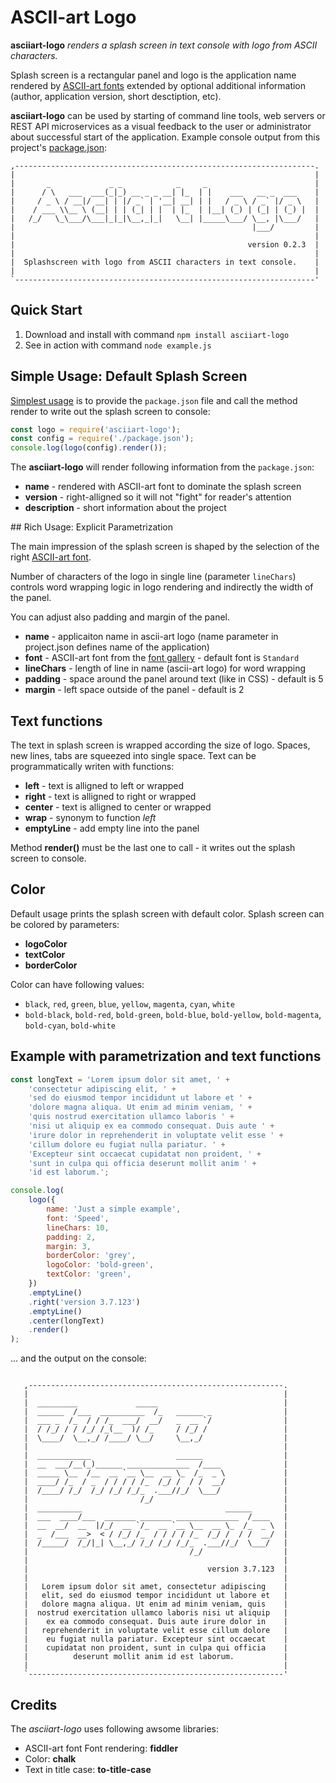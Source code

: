 # ASCII-art Logo

__asciiart-logo__ _renders a splash screen in text console with logo from ASCII characters._

Splash screen is a rectangular panel and logo is the application name rendered by [ASCII-art fonts](gallery.txt) extended by optional additional information (author, application version, short desctiption, etc).

__asciiart-logo__ can be used by starting of command line tools, web servers or REST API microservices as a visual feedback to the user or administrator about successful start of the application. Example console output from this project's [package.json](package.json):

``` Console
,-------------------------------------------------------------------.
|                                                                   |
|       _             _ _            _     _                        |
|      / \   ___  ___(_|_) __ _ _ __| |_  | |    ___   __ _  ___    |
|     / _ \ / __|/ __| | |/ _` | '__| __| | |   / _ \ / _` |/ _ \   |
|    / ___ \\__ \ (__| | | (_| | |  | |_  | |__| (_) | (_| | (_) |  |
|   /_/   \_\___/\___|_|_|\__,_|_|   \__| |_____\___/ \__, |\___/   |
|                                                     |___/         |
|                                                                   |
|                                                    version 0.2.3  |
|                                                                   |
|  Splashscreen with logo from ASCII characters in text console.    |
|                                                                   |
`-------------------------------------------------------------------'
```

## Quick Start

1. Download and install with command `npm install asciiart-logo`
1. See in action with command `node example.js`

## Simple Usage: Default Splash Screen

[Simplest usage](./example.js)  is to provide the `package.json` file and call the method render to write out the splash screen to console:

``` JavaScript
const logo = require('asciiart-logo');
const config = require('./package.json');
console.log(logo(config).render());
```

The __asciiart-logo__ will render following information from the `package.json`:

* __name__ - rendered with ASCII-art font to dominate the splash screen
* __version__ - right-alligned so it will not "fight" for reader's attention
* __description__ - short information about the project

## Rich Usage: Explicit Parametrization

The main impression of the splash screen is shaped by the selection of the right [ASCII-art font](gallery.txt).

Number of characters of the logo in single line (parameter `lineChars`) controls word wrapping logic in logo rendering and indirectly the width of the panel.

You can adjust also padding and margin of the panel.

* __name__ - applicaiton name in ascii-art logo (name parameter in project.json defines name of the application)
* __font__ - ASCII-art font from the [font gallery](gallery.txt) - default font is `Standard`
* __lineChars__ - length of line in name (ascii-art logo) for word wrapping
* __padding__ - space around the panel around text (like in CSS) - default is 5
* __margin__ - left space outside of the panel - default is 2

## Text functions

The text in splash screen is wrapped according the size of logo. Spaces, new lines, tabs are squeezed into single space. Text can be programmatically writen with functions:

* __left__ - text is alligned to left or wrapped
* __right__ - text is alligned to right or wrapped
* __center__ - text is alligned to center or wrapped
* __wrap__ - synonym to function _left_
* __emptyLine__ - add empty line into the panel

Method __render()__ must be the last one to call - it writes out the splash screen to console.

## Color

Default usage prints the splash screen with default color. Splash screen can be colored by parameters:

* __logoColor__
* __textColor__
* __borderColor__

Color can have following values:

* `black`, `red`, `green`, `blue`, `yellow`, `magenta`, `cyan`, `white`
* `bold-black`, `bold-red`, `bold-green`, `bold-blue`, `bold-yellow`, `bold-magenta`, `bold-cyan`, `bold-white`

## Example with parametrization and text functions

``` JavaScript
const longText = 'Lorem ipsum dolor sit amet, ' +
    'consectetur adipiscing elit, ' +
    'sed do eiusmod tempor incididunt ut labore et ' +
    'dolore magna aliqua. Ut enim ad minim veniam, ' +
    'quis nostrud exercitation ullamco laboris ' +
    'nisi ut aliquip ex ea commodo consequat. Duis aute ' +
    'irure dolor in reprehenderit in voluptate velit esse ' +
    'cillum dolore eu fugiat nulla pariatur. ' +
    'Excepteur sint occaecat cupidatat non proident, ' +
    'sunt in culpa qui officia deserunt mollit anim ' +
    'id est laborum.';

console.log(
    logo({
        name: 'Just a simple example',
        font: 'Speed',
        lineChars: 10,
        padding: 2,
        margin: 3,
        borderColor: 'grey',
        logoColor: 'bold-green',
        textColor: 'green',
    })
    .emptyLine()
    .right('version 3.7.123')
    .emptyLine()
    .center(longText)
    .render()
);
```

... and the output on the console:

``` console

   ,---------------------------------------------------------.
   |                                                         |
   |  _________             _____                            |
   |  ______  /___  __________  /_   ______ _                |
   |  ___ _  /_  / / /_  ___/  __/   _  __ `/                |
   |  / /_/ / / /_/ /_(__  )/ /_     / /_/ /                 |
   |  \____/  \__,_/ /____/ \__/     \__,_/                  |
   |                                                         |
   |  ____________                   ______                  |
   |  __  ___/__(_)______ ______________  /____              |
   |  _____ \__  /__  __ `__ \__  __ \_  /_  _ \             |
   |  ____/ /_  / _  / / / / /_  /_/ /  / /  __/             |
   |  /____/ /_/  /_/ /_/ /_/_  .___//_/  \___/              |
   |                         /_/                             |
   |  __________                                ______       |
   |  ___  ____/___  _______ _______ ______________  /____   |
   |  __  __/  __  |/_/  __ `/_  __ `__ \__  __ \_  /_  _ \  |
   |  _  /___  __>  < / /_/ /_  / / / / /_  /_/ /  / /  __/  |
   |  /_____/  /_/|_| \__,_/ /_/ /_/ /_/_  .___//_/  \___/   |
   |                                    /_/                  |
   |                                                         |
   |                                        version 3.7.123  |
   |                                                         |
   |   Lorem ipsum dolor sit amet, consectetur adipiscing    |
   |   elit, sed do eiusmod tempor incididunt ut labore et   |
   |   dolore magna aliqua. Ut enim ad minim veniam, quis    |
   |  nostrud exercitation ullamco laboris nisi ut aliquip   |
   |    ex ea commodo consequat. Duis aute irure dolor in    |
   |   reprehenderit in voluptate velit esse cillum dolore   |
   |    eu fugiat nulla pariatur. Excepteur sint occaecat    |
   |    cupidatat non proident, sunt in culpa qui officia    |
   |          deserunt mollit anim id est laborum.           |
   |                                                         |
   `---------------------------------------------------------'

```

## Credits

The _asciiart-logo_ uses following awsome libraries:

* ASCII-art font Font rendering: __fiddler__
* Color: __chalk__
* Text in title case: __to-title-case__

